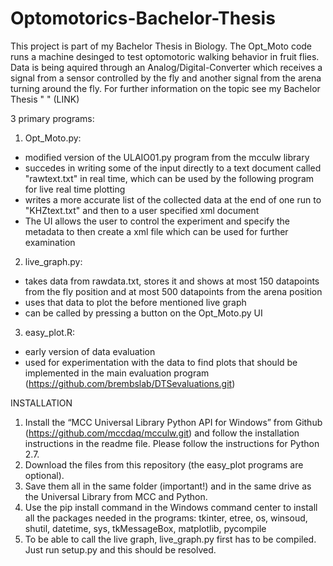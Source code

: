 # Optomotorics-Bachelor-Thesis

This project is part of my Bachelor Thesis in Biology. The Opt_Moto code runs a machine desinged to test optomotoric walking behavior in fruit flies. Data is being aquired through an Analog/Digital-Converter which receives a signal from a sensor controlled by the fly and another signal from the arena turning around the fly. 
For further information on the topic see my Bachelor Thesis " " (LINK)

3 primary programs:
1. Opt_Moto.py: 
- modified version of the ULAIO01.py program from the mcculw library
- succedes in writing some of the input directly to a text document called "rawtext.txt" in real time, which can be used by the following program for live real time plotting
- writes a more accurate list of the collected data at the end of one run to "KHZtext.txt" and then to a user specified xml document
- The UI allows the user to control the experiment and specify the metadata to then create a xml file which can be used for further examination

2. live_graph.py:
- takes data from rawdata.txt, stores it and shows at most 150 datapoints from the fly position and at most 500 datapoints from the arena position
- uses that data to plot the before mentioned live graph
- can be called by pressing a button on the Opt_Moto.py UI

3. easy_plot.R:
- early version of data evaluation
- used for experimentation with the data to find plots that should be implemented in the main evaluation program (https://github.com/brembslab/DTSevaluations.git)

INSTALLATION
1. Install the “MCC Universal Library Python API for Windows” from Github (https://github.com/mccdaq/mcculw.git) and follow the installation instructions in the readme file. Please follow the instructions for Python 2.7.
2. Download the files from this repository (the easy_plot programs are optional).
3. Save them all in the same folder (important!) and in the same drive as the Universal Library from MCC and Python.
4. Use the pip install command in the Windows command center to install all the packages needed in the programs: tkinter, etree, os, winsoud, shutil, datetime, sys, tkMessageBox, matplotlib, pycompile
5. To be able to call the live graph, live_graph.py first has to be compiled. Just run setup.py and this should be resolved.
